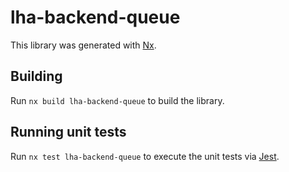 # lha-backend-queue

This library was generated with [Nx](https://nx.dev).

## Building

Run `nx build lha-backend-queue` to build the library.

## Running unit tests

Run `nx test lha-backend-queue` to execute the unit tests via [Jest](https://jestjs.io).
